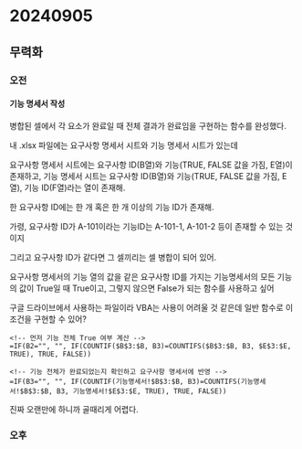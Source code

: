# 20240905
## 무력화

### 오전
#### 기능 명세서 작성

병합된 셀에서 각 요소가 완료일 때 전체 결과가 완료임을 구현하는 함수를 완성했다.  


내 .xlsx 파일에는 요구사항 명세서 시트와 기능 명세서 시트가 있는데  

요구사항 명세서 시트에는 요구사항 ID(B열)와 기능(TRUE, FALSE 값을 가짐, E열)이 존재하고, 기능 명세서 시트는 요구사항 ID(B열)와 기능(TRUE, FALSE 값을 가짐, E열), 기능 ID(F열)라는 열이 존재해.  

한 요구사항 ID에는 한 개 혹은 한 개 이상의 기능 ID가 존재해.  

가령, 요구사항 ID가 A-101이라는 기능ID는 A-101-1, A-101-2 등이 존재할 수 있는 것이지  

그리고 요구사항 ID가 같다면 그 셀끼리는 셀 병합이 되어 있어.  

요구사항 명세서의 기능 열의 값을 같은 요구사항 ID를 가지는 기능명세서의 모든 기능의 값이 True일 때 True이고, 그렇지 않으면 False가 되는 함수를 사용하고 싶어  

구글 드라이브에서 사용하는 파일이라 VBA는 사용이 어려울 것 같은데 일반 함수로 이 조건을 구현할 수 있어?  

```
<!-- 먼저 기능 전체 True 여부 계산 -->
=IF(B2="", "", IF(COUNTIF($B$3:$B, B3)=COUNTIFS($B$3:$B, B3, $E$3:$E, TRUE), TRUE, FALSE))

<!-- 기능 전체가 완료되었는지 확인하고 요구사항 명세서에 반영 -->
=IF(B3="", "", IF(COUNTIF(기능명세서!$B$3:$B, B3)=COUNTIFS(기능명세서!$B$3:$B, B3, 기능명세서!$E$3:$E, TRUE), TRUE, FALSE))
```

진짜 오랜만에 하니까 골때리게 어렵다.  

### 오후